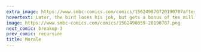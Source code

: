 ```yaml
---
extra_image: https://www.smbc-comics.com/comics/156249870720190707after.png
hovertext: Later, the bird loses his job, but gets a bonus of ten million birdsseds.
image: https://www.smbc-comics.com/comics/1562498659-20190707.png
next_comic: breakup-3
prev_comic: recursion
title: Morale
---
```



